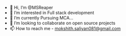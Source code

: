 - 👋 Hi, I’m @MSReaper
- 👀 I’m interested in Full stack development
- 🌱 I’m currently Pursuing MCA...
- 💞️ I’m looking to collaborate on open source projects
- 📫 How to reach me - mokshith.saliyan081@gmail.com

<!---
MSReaper/MSReaper is a ✨ special ✨ repository because its `README.md` (this file) appears on your GitHub profile.
You can click the Preview link to take a look at your changes.
--->
